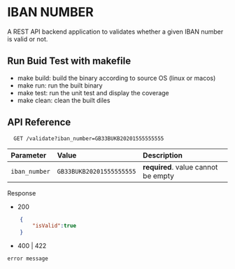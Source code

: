 # IBAN NUMBER

A REST API backend application to validates whether a given IBAN number is valid or not.

## Run Buid Test with makefile
- make build: build the binary according to source OS (linux or macos)
- make run: run the built binary
- make test: run the unit test and display the coverage
- make clean: clean the built diles

## API Reference

```http
  GET /validate?iban_number=GB33BUKB20201555555555
```

| Parameter | Value     | Description                |
| :-------- | :------- | :------------------------- |
| `iban_number` | `GB33BUKB20201555555555` | **required**. value cannot be empty |

Response 

- 200
```json
    {
        "isValid":true
    }
```

- 400 | 422
```
error message
```